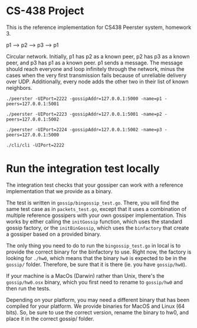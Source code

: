 # CS-438 Project

This is the reference implementation for CS438 Peerster system, homework 3.
 
p1 --> p2 --> p3 --> p1


Circular network. Initially, p1 has p2 as a known peer, p2 has p3 as a known peer, and p3 has p1 as a known peer.
p1 sends a message. The message should reach everyone and loop infinitely through the network, minus the cases when the very first transmission fails because of unreliable delivery over UDP. Additionally, every node adds the other two in their list of known neighbors.


`./peerster -UIPort=2222 -gossipAddr=127.0.0.1:5000 -name=p1 -peers=127.0.0.1:5001` 

`./peerster -UIPort=2223 -gossipAddr=127.0.0.1:5001 -name=p2 -peers=127.0.0.1:5002` 

`./peerster -UIPort=2224 -gossipAddr=127.0.0.1:5002 -name=p3 -peers=127.0.0.1:5000`

`./cli/cli -UIPort=2222`

# Run the integration test locally

The integration test checks that your gossiper can work with a reference implementation that we provide as a binary.

The test is written in `gossip/bingossip_test.go`. There, you will find the same test case as in `packets_test.go`, except that it uses a combination of multiple reference gossipers with your own gossiper implementation. This works by either calling the `initGossip` function, which uses the standard gossip factory, or the `initBinGossip`, which uses the `binfactory` that create a gossiper based on a provided binary.

The only thing you need to do to run the `bingossip_test.go` in local is to provide the correct binary for the binfactory to use. Right now, the factory is looking for `./hw0`, which means that the binary `hw0` is expected to be in the `gossip/` folder. Therefore, be sure that it is there (ie. you have `gossip/hw0`).

If your machine is a MacOs (Darwin) rather than Unix, there's the `gossip/hw0.osx` binary, which you first need to rename to `gossip/hw0` and then run the tests.


Depending on your platform, you may need a different binary that has been compiled for your platform. We provide binaries for MacOS and Linux (64 bits). So, be sure to use the correct version, rename the binary to hw0, and place it in the correct gossip/ folder.
